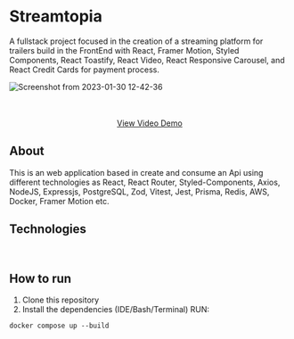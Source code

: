 # Streamtopia

A fullstack project focused in the creation of a streaming platform for trailers build in the FrontEnd with React, Framer Motion, Styled Components, React Toastify, React Video, React Responsive Carousel, and React Credit Cards for payment process.

![Screenshot from 2023-01-30 12-42-36](https://user-images.githubusercontent.com/99501431/215525185-2a1808e2-e4bd-4d31-9382-c223f83258f5.png)




 <p align="center">

   <br />
   <br />
   <a href='https://vimeo.com/794161328' target='_blank' noreferrer>View Video Demo</a>
   <br />
 </p>

## About

This is an web application based in create and consume an Api using different technologies as React, React Router, Styled-Components, Axios, NodeJS, Expressjs, PostgreSQL, Zod, Vitest, Jest, Prisma, Redis, AWS, Docker, Framer Motion etc.

## Technologies
<p>
  <img src="https://img.shields.io/badge/Express.js-000000?style=for-the-badge&logo=express&logoColor=white" alt=""/>
  <img src="https://img.shields.io/badge/json-5E5C5C?style=for-the-badge&logo=json&logoColor=white" alt=""/>
  <img src="https://img.shields.io/badge/JavaScript-323330?style=for-the-badge&logo=javascript&logoColor=F7DF1E" alt=""/>
  <img src="https://img.shields.io/badge/HTML5-E34F26?style=for-the-badge&logo=html5&logoColor=white" alt=""/>
  <img src="https://img.shields.io/badge/CSS3-1572B6?style=for-the-badge&logo=css3&logoColor=white" alt=""/>
  <img src="https://img.shields.io/badge/postgres-%23316192.svg?style=for-the-badge&logo=postgresql&logoColor=white" alt=""/>
  <img src="https://img.shields.io/badge/semantic%20ui%20react-35BDB2?style=for-the-badge&logo=semanticuireact&logoColor=white" alt=""/>
  <img src="https://img.shields.io/badge/React-20232A?style=for-the-badge&logo=react&logoColor=61DAFB" alt=""/>
  <img src="https://img.shields.io/badge/React_Router-CA4245?style=for-the-badge&logo=react-router&logoColor=white" alt=""/>
  <img src="https://img.shields.io/badge/styled--components-DB7093?style=for-the-badge&logo=styled-components&logoColor=white" alt=""/>
  <img src="https://img.shields.io/badge/Node.js-339933?style=for-the-badge&logo=nodedotjs&logoColor=white" alt=""/>
  <img src="https://img.shields.io/badge/AWS-%23FF9900.svg?style=for-the-badge&logo=amazon-aws&logoColor=white" alt=""/>
  <img src="https://img.shields.io/badge/docker-%230db7ed.svg?style=for-the-badge&logo=docker&logoColor=white" alt=""/>
  <img src="https://img.shields.io/badge/redis-%23DD0031.svg?style=for-the-badge&logo=redis&logoColor=white" alt=""/>
  <img src="https://img.shields.io/badge/-jest-%23C21325?style=for-the-badge&logo=jest&logoColor=white" alt=""/>
  <img src="https://img.shields.io/badge/vite-%23646CFF.svg?style=for-the-badge&logo=vite&logoColor=white" alt=""/>
  <img src="https://img.shields.io/badge/typescript-%23007ACC.svg?style=for-the-badge&logo=typescript&logoColor=white" alt=""/>
 </p>
 
 ## How to run

1. Clone this repository
2. Install the dependencies (IDE/Bash/Terminal)
RUN:


```docker compose up --build```
